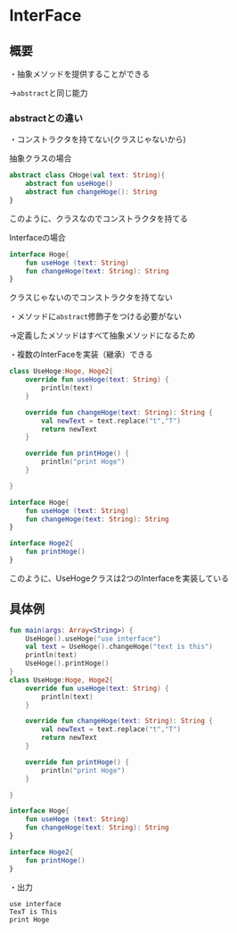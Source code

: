 # InterFace

## 概要

・抽象メソッドを提供することができる

→`abstract`と同じ能力

### abstractとの違い

・コンストラクタを持てない(クラスじゃないから)

抽象クラスの場合

```kotlin
abstract class CHoge(val text: String){
    abstract fun useHoge()
    abstract fun changeHoge(): String
}
```

このように、クラスなのでコンストラクタを持てる

Interfaceの場合

```kotlin
interface Hoge{
    fun useHoge (text: String)
    fun changeHoge(text: String): String
}
```

クラスじゃないのでコンストラクタを持てない

・メソッドに`abstract`修飾子をつける必要がない

→定義したメソッドはすべて抽象メソッドになるため

・複数のInterFaceを実装（継承）できる

```kotlin
class UseHoge:Hoge, Hoge2{
    override fun useHoge(text: String) {
        println(text)
    }

    override fun changeHoge(text: String): String {
        val newText = text.replace("t","T")
        return newText
    }

    override fun printHoge() {
        println("print Hoge")
    }

}

interface Hoge{
    fun useHoge (text: String)
    fun changeHoge(text: String): String
}

interface Hoge2{
    fun printHoge()
}
```

このように、UseHogeクラスは2つのInterfaceを実装している

## 具体例

```kotlin
fun main(args: Array<String>) {
    UseHoge().useHoge("use interface")
    val text = UseHoge().changeHoge("text is this")
    println(text)
    UseHoge().printHoge()
}
class UseHoge:Hoge, Hoge2{
    override fun useHoge(text: String) {
        println(text)
    }

    override fun changeHoge(text: String): String {
        val newText = text.replace("t","T")
        return newText
    }

    override fun printHoge() {
        println("print Hoge")
    }

}

interface Hoge{
    fun useHoge (text: String)
    fun changeHoge(text: String): String
}

interface Hoge2{
    fun printHoge()
}
```

・出力

```
use interface
TexT is This
print Hoge
```


